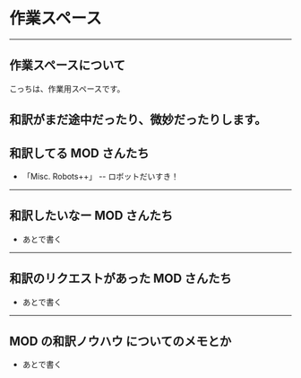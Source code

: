 # 作業スペース
---
## 作業スペースについて
こっちは、作業用スペースです。

和訳がまだ途中だったり、微妙だったりします。
---
## 和訳してる MOD さんたち
- 「Misc. Robots++」
-- ロボットだいすき！

---
## 和訳したいなー MOD さんたち
- あとで書く

---
## 和訳のリクエストがあった MOD さんたち
- あとで書く

---
## MOD の和訳ノウハウ についてのメモとか
- あとで書く
